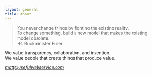 ```yaml
---
layout: general
title: About
---
```


>You never change things by fighting the existing reality. <br>
To change something, build a new model that makes the existing model obsolete.<br>
-R. Buckminister Fuller

We value transparency, collaboration, and invention. <br>
We value people that create things that produce value.

*matt@usefulwebservice.com*


